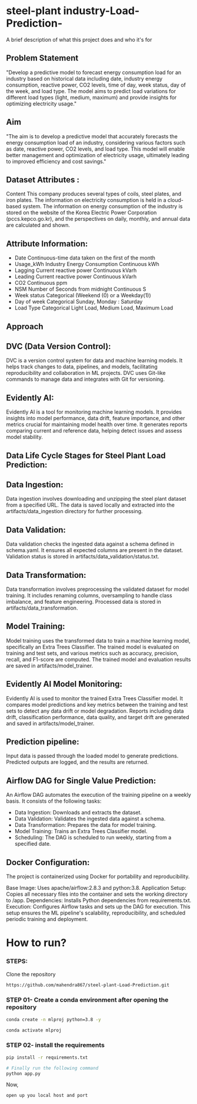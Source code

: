 # steel-plant industry-Load-Prediction-

A brief description of what this project does and who it's for


## Problem Statement
"Develop a predictive model to forecast energy consumption load for an industry based on historical data including date, industry energy consumption, reactive power, CO2 levels, time of day, week status, day of the week, and load type. The model aims to predict load variations for different load types (light, medium, maximum) and provide insights for optimizing electricity usage."

## Aim
"The aim is to develop a predictive model that accurately forecasts the energy consumption load of an industry, considering various factors such as date, reactive power, CO2 levels, and load type. This model will enable better management and optimization of electricity usage, ultimately leading to improved efficiency and cost savings."


## Dataset Attributes :

Content
This company produces several types of coils, steel plates, and iron plates. The information on electricity consumption is held in a cloud-based system. The information on energy consumption of the industry is stored on the website of the Korea Electric Power Corporation (pccs.kepco.go.kr), and the perspectives on daily, monthly, and annual data are calculated and shown.

## Attribute Information:
- Date Continuous-time data taken on the first of the month
- Usage_kWh Industry Energy Consumption Continuous kWh
- Lagging Current reactive power Continuous kVarh
- Leading Current reactive power Continuous kVarh
- CO2 Continuous ppm
- NSM Number of Seconds from midnight Continuous S
- Week status Categorical (Weekend (0) or a Weekday(1))
- Day of week Categorical Sunday, Monday : Saturday
- Load Type Categorical Light Load, Medium Load, Maximum Load


## Approach

## DVC (Data Version Control):
DVC is a version control system for data and machine learning models. It helps track changes to data, pipelines, and models, facilitating reproducibility and collaboration in ML projects. DVC uses Git-like commands to manage data and integrates with Git for versioning.

## Evidently AI:
Evidently AI is a tool for monitoring machine learning models. It provides insights into model performance, data drift, feature importance, and other metrics crucial for maintaining model health over time. It generates reports comparing current and reference data, helping detect issues and assess model stability.

## Data Life Cycle Stages for Steel Plant Load Prediction:

## Data Ingestion:
Data ingestion involves downloading and unzipping the steel plant dataset from a specified URL. The data is saved locally and extracted into the artifacts/data_ingestion directory for further processing.

## Data Validation:
Data validation checks the ingested data against a schema defined in schema.yaml. It ensures all expected columns are present in the dataset. Validation status is stored in artifacts/data_validation/status.txt.

## Data Transformation:
Data transformation involves preprocessing the validated dataset for model training. It includes renaming columns, oversampling to handle class imbalance, and feature engineering. Processed data is stored in artifacts/data_transformation.

## Model Training:
Model training uses the transformed data to train a machine learning model, specifically an Extra Trees Classifier. The trained model is evaluated on training and test sets, and various metrics such as accuracy, precision, recall, and F1-score are computed. The trained model and evaluation results are saved in artifacts/model_trainer.

## Evidently AI Model Monitoring:
Evidently AI is used to monitor the trained Extra Trees Classifier model. It compares model predictions and key metrics between the training and test sets to detect any data drift or model degradation. Reports including data drift, classification performance, data quality, and target drift are generated and saved in artifacts/model_trainer.



## Prediction pipeline:
Input data is passed through the loaded model to generate predictions. Predicted outputs are logged, and the results are returned.

## Airflow DAG for Single Value Prediction:
An Airflow DAG automates the execution of the training pipeline on a weekly basis. It consists of the following tasks:

- Data Ingestion: Downloads and extracts the dataset.
- Data Validation: Validates the ingested data against a schema.
- Data Transformation: Prepares the data for model training.
- Model Training: Trains an Extra Trees Classifier model.
- Scheduling: The DAG is scheduled to run weekly, starting from a specified date.

## Docker Configuration:
The project is containerized using Docker for portability and reproducibility.

Base Image: Uses apache/airflow:2.8.3 and python:3.8.
Application Setup: Copies all necessary files into the container and sets the working directory to /app.
Dependencies: Installs Python dependencies from requirements.txt.
Execution: Configures Airflow tasks and sets up the DAG for execution.
This setup ensures the ML pipeline's scalability, reproducibility, and scheduled periodic training and deployment.


# How to run?
### STEPS:

Clone the repository

```bash
https://github.com/mahendra867/steel-plant-Load-Prediction.git
```
### STEP 01- Create a conda environment after opening the repository

```bash
conda create -n mlproj python=3.8 -y
```

```bash
conda activate mlproj
```


### STEP 02- install the requirements
```bash
pip install -r requirements.txt
```


```bash
# Finally run the following command
python app.py
```

Now,
```bash
open up you local host and port
```





